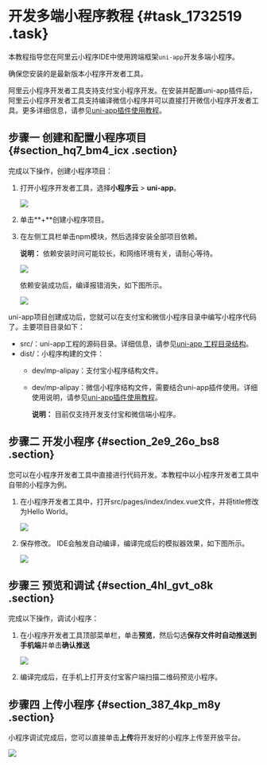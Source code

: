 # 开发多端小程序教程 {#task_1732519 .task}

本教程指导您在阿里云小程序IDE中使用跨端框架`uni-app`开发多端小程序。

确保您安装的是最新版本小程序开发者工具。

阿里云小程序开发者工具支持支付宝小程序开发。在安装并配置uni-app插件后，阿里云小程序开发者工具支持编译微信小程序并可以直接打开微信小程序开发者工具。更多详细信息，请参见[uni-app插件使用教程](cn.zh-CN/小程序Serverless开发指南/跨端配置指南/uni-app插件使用教程.md#)。

## 步骤一 创建和配置小程序项目 {#section_hq7_bm4_icx .section}

完成以下操作，创建小程序项目：

1.  打开小程序开发者工具，选择**小程序云** \> **uni-app**。 

    ![](http://static-aliyun-doc.oss-cn-hangzhou.aliyuncs.com/assets/img/1372230/156595334955998_zh-CN.png)

2.  单击**+**创建小程序项目。
3.  在左侧工具栏单击npm模块，然后选择安装全部项目依赖。 

    **说明：** 依赖安装时间可能较长，和网络环境有关，请耐心等待。

    ![](http://static-aliyun-doc.oss-cn-hangzhou.aliyuncs.com/assets/img/1372227/156595335056028_zh-CN.png)

    依赖安装成功后，编译报错消失，如下图所示。

    ![](http://static-aliyun-doc.oss-cn-hangzhou.aliyuncs.com/assets/img/1372227/156595335056032_zh-CN.png)


uni-app项目创建成功后，您就可以在支付宝和微信小程序目录中编写小程序代码了。主要项目目录如下：

-   src/：uni-app工程的源码目录。详细信息，请参见[uni-app 工程目录结构](https://uniapp.dcloud.io/frame?id=%e7%9b%ae%e5%bd%95%e7%bb%93%e6%9e%84)。
-   dist/：小程序构建的文件：
    -   dev/mp-alipay：支付宝小程序结构文件。
    -   dev/mp-alipay：微信小程序结构文件，需要结合uni-app插件使用。详细使用说明，请参见[uni-app插件使用教程](cn.zh-CN/小程序Serverless开发指南/跨端配置指南/uni-app插件使用教程.md#)。

        **说明：** 目前仅支持开发支付宝和微信端小程序。


## 步骤二 开发小程序 {#section_2e9_26o_bs8 .section}

您可以在小程序开发者工具中直接进行代码开发。本教程中以小程序开发者工具中自带的小程序为例。

1.  在小程序开发者工具中，打开src/pages/index/index.vue文件，并将title修改为Hello World。 

    ![](http://static-aliyun-doc.oss-cn-hangzhou.aliyuncs.com/assets/img/1372227/156595335056036_zh-CN.png)

2.  保存修改。 IDE会触发自动编译，编译完成后的模拟器效果，如下图所示。

    ![](http://static-aliyun-doc.oss-cn-hangzhou.aliyuncs.com/assets/img/1372227/156595335056037_zh-CN.png)


## 步骤三 预览和调试 {#section_4hl_gvt_o8k .section}

完成以下操作，调试小程序：

1.  在小程序开发者工具顶部菜单栏，单击**预览**，然后勾选**保存文件时自动推送到手机端**并单击**确认推送** 

    ![](http://static-aliyun-doc.oss-cn-hangzhou.aliyuncs.com/assets/img/1372227/156595335156038_zh-CN.png)

2.  编译完成后，在手机上打开支付宝客户端扫描二维码预览小程序。

## 步骤四 上传小程序 {#section_387_4kp_m8y .section}

小程序调试完成后，您可以直接单击**上传**将开发好的小程序上传至开放平台。

![](http://static-aliyun-doc.oss-cn-hangzhou.aliyuncs.com/assets/img/1372227/156595335156039_zh-CN.png)

